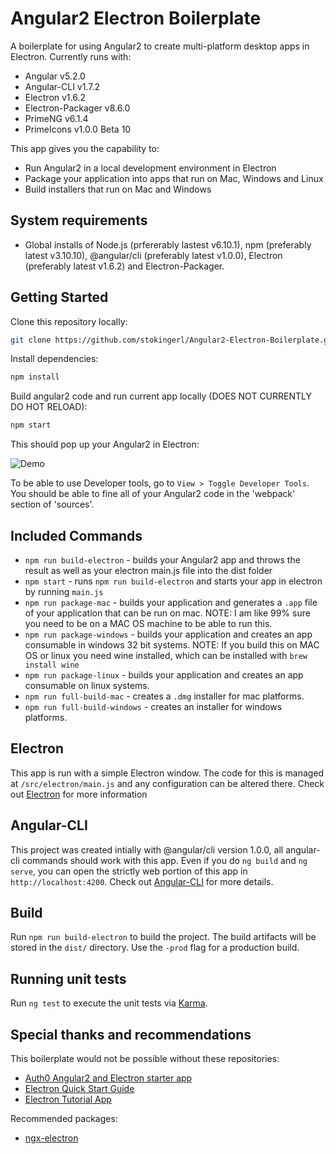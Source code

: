 # Angular2 Electron Boilerplate

A boilerplate for using Angular2 to create multi-platform desktop apps in Electron. Currently runs with:

- Angular v5.2.0
- Angular-CLI v1.7.2
- Electron v1.6.2
- Electron-Packager v8.6.0
- PrimeNG v6.1.4
- PrimeIcons v1.0.0 Beta 10

This app gives you the capability to:

- Run Angular2 in a local development environment in Electron
- Package your application into apps that run on Mac, Windows and Linux
- Build installers that run on Mac and Windows

## System requirements

- Global installs of Node.js (prfererably lastest v6.10.1), npm (preferably latest v3.10.10), @angular/cli (preferably latest v1.0.0), Electron (preferably latest v1.6.2) and Electron-Packager.

## Getting Started

Clone this repository locally:

``` bash
git clone https://github.com/stokingerl/Angular2-Electron-Boilerplate.git
```

Install dependencies:

``` bash
npm install
```

Build angular2 code and run current app locally (DOES NOT CURRENTLY DO HOT RELOAD):

``` bash
npm start
```

This should pop up your Angular2 in Electron:

![Demo](http://i.imgur.com/NJ7w7rd.png)

To be able to use Developer tools, go to `View > Toggle Developer Tools`. You should be able to fine all of your Angular2 code in the 'webpack' section of 'sources'.

## Included Commands

- `npm run build-electron` - builds your Angular2 app and throws the result as well as your electron main.js file into the dist folder
- `npm start` - runs `npm run build-electron` and starts your app in electron by running `main.js`
- `npm run package-mac` - builds your application and generates a `.app` file of your application that can be run on mac. NOTE: I am like 99% sure you need to be on a MAC OS machine to be able to run this.
- `npm run package-windows` - builds your application and creates an app consumable in windows 32 bit systems. NOTE: If you build this on MAC OS or linux you need wine installed, which can be installed with `brew install wine`
- `npm run package-linux` - builds your application and creates an app consumable on linux systems.
- `npm run full-build-mac` - creates a `.dmg` installer for mac platforms.
- `npm run full-build-windows` - creates an installer for windows platforms.

## Electron

This app is run with a simple Electron window. The code for this is managed at `/src/electron/main.js` and any configuration can be altered there. Check out [Electron](https://github.com/electron/electron) for more information

## Angular-CLI

This project was created intially with @angular/cli version 1.0.0, all angular-cli commands should work with this app. Even if you do `ng build` and `ng serve`, you can open the strictly web portion of this app in `http://localhost:4200`. Check out [Angular-CLI](https://github.com/angular/angular-cli) for more details.

## Build

Run `npm run build-electron` to build the project. The build artifacts will be stored in the `dist/` directory. Use the `-prod` flag for a production build.

## Running unit tests

Run `ng test` to execute the unit tests via [Karma](https://karma-runner.github.io).

## Special thanks and recommendations

This boilerplate would not be possible without these repositories:

- [Auth0 Angular2 and Electron starter app](https://github.com/auth0-blog/angular2-electron)
- [Electron Quick Start Guide](https://github.com/electron/electron-quick-start)
- [Electron Tutorial App](https://github.com/crilleengvall/electron-tutorial-app)

Recommended packages:

- [ngx-electron](https://www.npmjs.com/package/ngx-electron)
